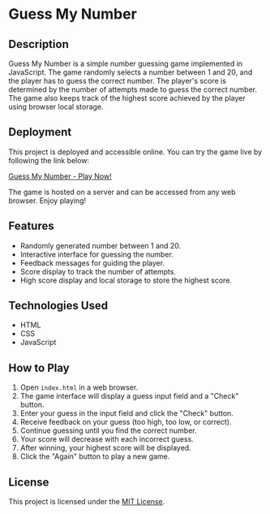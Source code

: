 # Guess My Number

## Description
Guess My Number is a simple number guessing game implemented in JavaScript. The game randomly selects a number between 1 and 20, and the player has to guess the correct number. The player's score is determined by the number of attempts made to guess the correct number. The game also keeps track of the highest score achieved by the player using browser local storage.

## Deployment
This project is deployed and accessible online. You can try the game live by following the link below:

[Guess My Number - Play Now!](https://guess-my-number-delta-two.vercel.app/)

The game is hosted on a server and can be accessed from any web browser. Enjoy playing!
## Features
- Randomly generated number between 1 and 20.
- Interactive interface for guessing the number.
- Feedback messages for guiding the player.
- Score display to track the number of attempts.
- High score display and local storage to store the highest score.

## Technologies Used
- HTML
- CSS
- JavaScript

## How to Play
1. Open `index.html` in a web browser.
2. The game interface will display a guess input field and a "Check" button.
3. Enter your guess in the input field and click the "Check" button.
4. Receive feedback on your guess (too high, too low, or correct).
5. Continue guessing until you find the correct number.
6. Your score will decrease with each incorrect guess.
7. After winning, your highest score will be displayed.
8. Click the "Again" button to play a new game.

## License
This project is licensed under the [MIT License](LICENSE).
